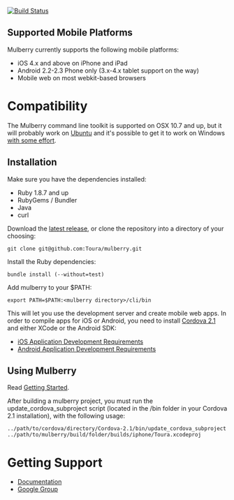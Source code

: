 [![Build Status](https://secure.travis-ci.org/Toura/mulberry.png?branch=master)](http://travis-ci.org/Toura/mulberry)


## Supported Mobile Platforms

Mulberry currently supports the following mobile platforms:

- iOS 4.x and above on iPhone and iPad
- Android 2.2-2.3 Phone only (3.x-4.x tablet support on the way)
- Mobile web on most webkit-based browsers


# Compatibility

The Mulberry command line toolkit is supported on OSX 10.7 and up, but it will probably work on [Ubuntu](https://github.com/Toura/mulberry/wiki/Common-Ubuntu-Installation-Issues) and it's possible to get it to work on Windows [with some effort](https://github.com/Toura/mulberry/wiki/Windows-Installation).



## Installation

Make sure you have the dependencies installed:

- Ruby 1.8.7 and up
- RubyGems / Bundler
- Java
- curl

Download the [latest release](https://github.com/Toura/mulberry/tags), or
 clone the repository into a directory of your choosing:

    git clone git@github.com:Toura/mulberry.git

Install the Ruby dependencies:

    bundle install (--without=test)

Add mulberry to your $PATH:

    export PATH=$PATH:<mulberry directory>/cli/bin

This will let you use the development server and create mobile web apps. In order to compile apps for iOS or Android, you need to install [Cordova 2.1](https://github.com/phonegap/phonegap/zipball/2.1.0)
and either XCode or the Android SDK:

- [iOS Application Development Requirements](https://github.com/Toura/mulberry/wiki/Requirements-for-developing-iOS-apps)
- [Android Application Development Requirements](https://github.com/Toura/mulberry/wiki/Requirements-for-developing-Android-apps)

## Using Mulberry

Read [Getting Started](https://github.com/Toura/mulberry/wiki/Getting-Started).

After building a mulberry project, you must run the update_cordova_subproject script (located in the /bin folder in your Cordova 2.1 installation), with the following usage:

    ../path/to/cordova/directory/Cordova-2.1/bin/update_cordova_subproject ../path/to/mulberry/build/folder/builds/iphone/Toura.xcodeproj


# Getting Support

- [Documentation](https://github.com/toura/mulberry/wiki)
- [Google Group](https://groups.google.com/forum/#!forum/toura-mulberry)
